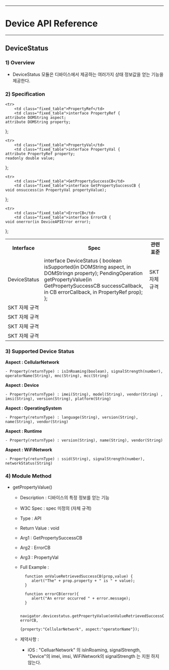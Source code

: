 <!--
{
	"id": 6514 ,
	
	"title": "DeviceStatus",
	"outline": "DeviceStatus 모듈은 디바이스에서 제공하는 여러가지 상태 정보값을 얻는 기능을 제공한다.",
	
	"tags" : ["runtime"],
	
	"order": [6, 5, 14],
	"thumbnail": "6.1.00.runtime_structure.png"
}
-->

----------

# Device API Reference 

----------

## DeviceStatus  

### 1) Overview

- DeviceStatus 모듈은 디바이스에서 제공하는 여러가지 상태 정보값을 얻는 기능을 제공한다.

### 2) Specification

<table class="table table-bordered">
	<tr>
		<th class="fixed_table">Interface</th>
		<th class="fixed_table">Spec</th>
		<th>관련 표준</th>
	</tr>
	<tr>
		<td class="fixed_table">DeviceStatus</td>
		<td class="fixed_table">interface DeviceStatus {
	boolean isSupported(in DOMString aspect, in DOMStringn property);
	PendingOperation getPropertyValue(in GetPropertySuccessCB successCallback, 
	                              in CB errorCallback,
	                              in PropertyRef  prop);
};
		</td>
		<td>SKT 자체 규격</td>
	</tr>

	<tr>
		<td class="fixed_table">PropertyRef</td>
		<td class="fixed_table">interface PropertyRef {
	attribute DOMString aspect;
	attribute DOMString property;
};
		</td>
		<td>SKT 자체 규격</td>
	</tr>

	<tr>
		<td class="fixed_table">PropertyVal</td>
		<td class="fixed_table">interface PropertyVal {
    attribute PropertyRef property;  
    readonly double value;
};
		</td>
		<td>SKT 자체 규격</td>
	</tr>

	<tr>
		<td class="fixed_table">GetPropertySuccessCB</td>
		<td class="fixed_table">interface GetPropertySuccessCB {
    void onsuccess(in PropertyVal propertyValue);
};
		</td>
		<td>SKT 자체 규격</td>
	</tr>

	<tr>
		<td class="fixed_table">ErrorCB</td>
		<td class="fixed_table">interface ErrorCB {
    void onerror(in DeviceAPIError error);
  };
		</td>
		<td>SKT 자체 규격</td>
	</tr>
</table>

### 3) Supported Device Status

**Aspect : CellularNetwork**

	- Property(returnType) : isInRoaming(boolean), signalStrength(number), operatorName(String), mnc(String), mcc(String)

**Aspect : Device**

	- Property(returnType) : imei(String), model(String), vendor(String) , imsi(String), version(String), platform(String)

**Aspect : OperatingSystem**

	- Property(returnType) : language(String), version(String), name(String), vendor(String)

**Aspect : Runtime**

	- Property(returnType) : version(String), name(String), vendor(String)

**Aspect : WiFiNetwork**

	- Property(returnType) : ssid(String), signalStrength(number), networkStatus(String)


### 4) Module Method

- getPropertyValue()

	- Description : 디바이스의 특정 정보를 얻는 기능 
	- W3C Spec : spec 미정의 (자체 규격)
	- Type : API 
	- Return Value : void
	- Arg1 : GetPropertySuccessCB
	- Arg2 : ErrorCB
	- Arg3 : PropertyVal
	- Full Example :
			
			function onValueRetrievedSuccessCB(prop,value) {
			   alert("The" + prop.property + " is " + value);
			}
			
			function errorCB(error){
			   alert("An error occurred " + error.message);
			}

		   	navigator.devicestatus.getPropertyValue(onValueRetrievedSuccessCB, errorCB,
			     								{property:"CellularNetwork", aspect:"operatorName"});

	
	- 제약사항 : 
		- iOS : "CelluarNetwork" 의 isInRoaming, signalStrength,  "Device"의 imei, imsi, WiFiNetwork의 signalStrength 는 지원 하지 않는다. 